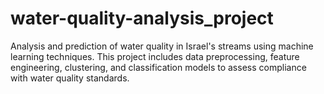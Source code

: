 # water-quality-analysis_project
Analysis and prediction of water quality in Israel's streams using machine learning techniques. This project includes data preprocessing, feature engineering, clustering, and classification models to assess compliance with water quality standards.
